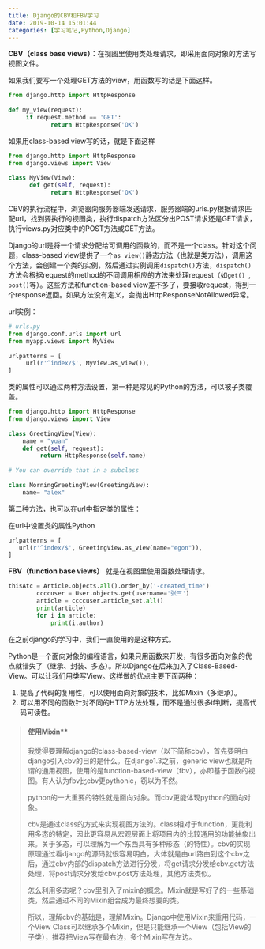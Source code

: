 ```yaml
---
title: Django的CBV和FBV学习
date: 2019-10-14 15:01:44
categories: [学习笔记,Python,Django]
---
```




**CBV（class base views）**：在视图里使用类处理请求，即采用面向对象的方法写视图文件。

如果我们要写一个处理GET方法的view，用函数写的话是下面这样。

```python
from django.http import HttpResponse
  
def my_view(request):
     if request.method == 'GET':
            return HttpResponse('OK')
```

如果用class-based view写的话，就是下面这样

<!--more-->

```python
from django.http import HttpResponse
from django.views import View
  
class MyView(View):
      def get(self, request):
            return HttpResponse('OK')
```



CBV的执行流程中，浏览器向服务器端发送请求，服务器端的urls.py根据请求匹配url，找到要执行的视图类，执行dispatch方法区分出POST请求还是GET请求，执行views.py对应类中的POST方法或GET方法。



Django的url是将一个请求分配给可调用的函数的，而不是一个class。针对这个问题，class-based view提供了一个`as_view()`静态方法（也就是类方法），调用这个方法，会创建一个类的实例，然后通过实例调用`dispatch()`方法，`dispatch()`方法会根据request的method的不同调用相应的方法来处理request（如`get() `,` post()`等）。这些方法和function-based view差不多了，要接收request，得到一个response返回。如果方法没有定义，会抛出HttpResponseNotAllowed异常。



url实例：

```python
# urls.py
from django.conf.urls import url
from myapp.views import MyView
  
urlpatterns = [
     url(r'^index/$', MyView.as_view()),
]
```



类的属性可以通过两种方法设置，第一种是常见的Python的方法，可以被子类覆盖。

```python
from django.http import HttpResponse
from django.views import View
  
class GreetingView(View):
    name = "yuan"
    def get(self, request):
         return HttpResponse(self.name)
  
# You can override that in a subclass
  
class MorningGreetingView(GreetingView):
    name= "alex"
```

第二种方法，也可以在url中指定类的属性：

在url中设置类的属性Python

```python
urlpatterns = [
   url(r'^index/$', GreetingView.as_view(name="egon")),
]
```



**FBV（function base views）** 就是在视图里使用函数处理请求。

```python
thisAtc = Article.objects.all().order_by('-created_time')
		ccccuser = User.objects.get(username='张三')
		article = ccccuser.article_set.all()
		print(article)
		for i in article:
			print(i.author)
```

在之前django的学习中，我们一直使用的是这种方式。

Python是一个面向对象的编程语言，如果只用函数来开发，有很多面向对象的优点就错失了（继承、封装、多态）。所以Django在后来加入了Class-Based-View。可以让我们用类写View。这样做的优点主要下面两种：

1. 提高了代码的复用性，可以使用面向对象的技术，比如Mixin（多继承）。
2. 可以用不同的函数针对不同的HTTP方法处理，而不是通过很多if判断，提高代码可读性。



> #### 使用Mixin**
>
> 我觉得要理解django的class-based-view（以下简称cbv），首先要明白django引入cbv的目的是什么。在django1.3之前，generic   view也就是所谓的通用视图，使用的是function-based-view（fbv），亦即基于函数的视图。有人认为fbv比cbv更pythonic，窃以为不然。
>
> python的一大重要的特性就是面向对象。而cbv更能体现python的面向对象。
>
> cbv是通过class的方式来实现视图方法的。class相对于function，更能利用多态的特定，因此更容易从宏观层面上将项目内的比较通用的功能抽象出来。关于多态，可以理解为一个东西具有多种形态（的特性）。cbv的实现原理通过看django的源码就很容易明白，大体就是由url路由到这个cbv之后，通过cbv内部的dispatch方法进行分发，将get请求分发给cbv.get方法处理，将post请求分发给cbv.post方法处理，其他方法类似。
>
> 怎么利用多态呢？cbv里引入了mixin的概念。Mixin就是写好了的一些基础类，然后通过不同的Mixin组合成为最终想要的类。
>
> 所以，理解cbv的基础是，理解Mixin。Django中使用Mixin来重用代码，一个View Class可以继承多个Mixin，但是只能继承一个View（包括View的子类），推荐把View写在最右边，多个Mixin写在左边。